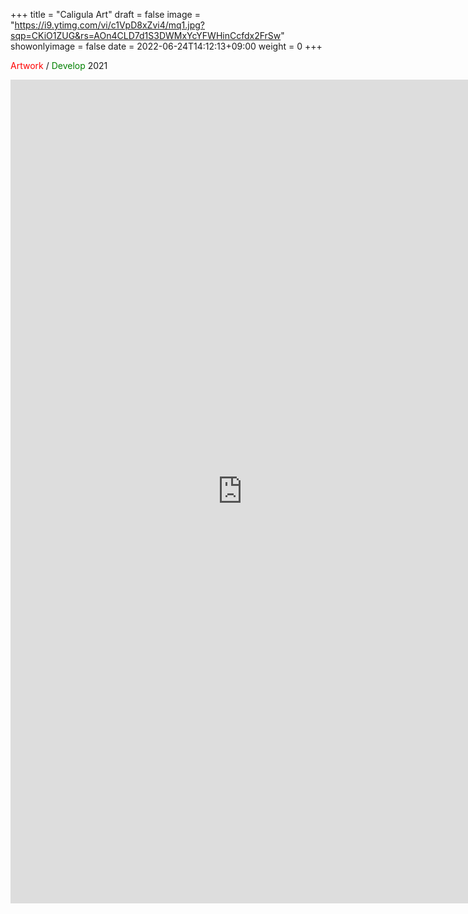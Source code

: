 +++
title = "Caligula Art"
draft = false
image = "https://i9.ytimg.com/vi/c1VpD8xZvi4/mq1.jpg?sqp=CKiO1ZUG&rs=AOn4CLD7d1S3DWMxYcYFWHinCcfdx2FrSw"
showonlyimage = false
date = 2022-06-24T14:12:13+09:00
weight = 0
+++

<span style="color: red; ">Artwork</span> / <span style="color: green; ">Develop</span> 2021  

<!--more-->


<iframe width="741" height="1318" src="https://www.youtube.com/embed/c1VpD8xZvi4" title="Caligula Art" frameborder="0" allow="accelerometer; autoplay; clipboard-write; encrypted-media; gyroscope; picture-in-picture" allowfullscreen></iframe>